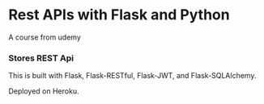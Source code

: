 # Rest APIs with Flask and Python
A course from udemy



### Stores REST Api

This is built with Flask, Flask-RESTful, Flask-JWT, and Flask-SQLAlchemy.

Deployed on Heroku.
